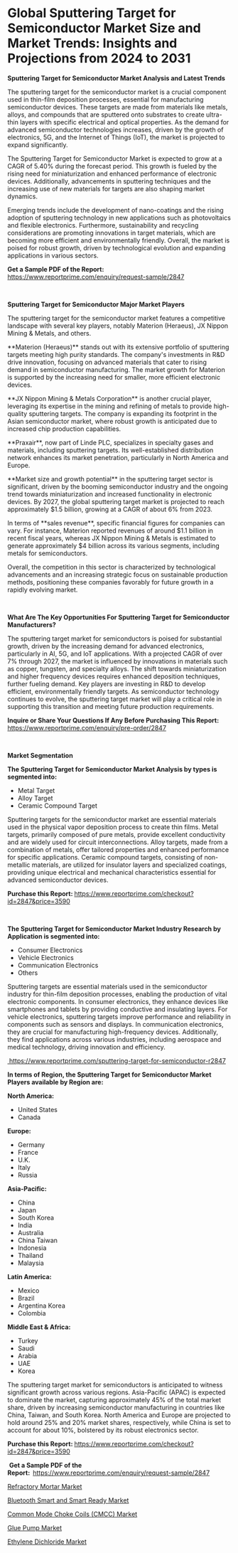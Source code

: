 <p><h1>Global Sputtering Target for Semiconductor Market Size and Market Trends: Insights and Projections from 2024 to 2031</h1></p><p><strong>Sputtering Target for Semiconductor Market Analysis and Latest Trends</strong></p>
<p><p>The sputtering target for the semiconductor market is a crucial component used in thin-film deposition processes, essential for manufacturing semiconductor devices. These targets are made from materials like metals, alloys, and compounds that are sputtered onto substrates to create ultra-thin layers with specific electrical and optical properties. As the demand for advanced semiconductor technologies increases, driven by the growth of electronics, 5G, and the Internet of Things (IoT), the market is projected to expand significantly.</p><p>The Sputtering Target for Semiconductor Market is expected to grow at a CAGR of 5.40% during the forecast period. This growth is fueled by the rising need for miniaturization and enhanced performance of electronic devices. Additionally, advancements in sputtering techniques and the increasing use of new materials for targets are also shaping market dynamics. </p><p>Emerging trends include the development of nano-coatings and the rising adoption of sputtering technology in new applications such as photovoltaics and flexible electronics. Furthermore, sustainability and recycling considerations are promoting innovations in target materials, which are becoming more efficient and environmentally friendly. Overall, the market is poised for robust growth, driven by technological evolution and expanding applications in various sectors.</p></p>
<p><strong>Get a Sample PDF of the Report:&nbsp;</strong> <a href="https://www.reportprime.com/enquiry/request-sample/2847">https://www.reportprime.com/enquiry/request-sample/2847</a></p>
<p>&nbsp;</p>
<p><strong>Sputtering Target for Semiconductor Major Market Players</strong></p>
<p><p>The sputtering target for the semiconductor market features a competitive landscape with several key players, notably Materion (Heraeus), JX Nippon Mining & Metals, and others. </p><p>**Materion (Heraeus)** stands out with its extensive portfolio of sputtering targets meeting high purity standards. The company's investments in R&D drive innovation, focusing on advanced materials that cater to rising demand in semiconductor manufacturing. The market growth for Materion is supported by the increasing need for smaller, more efficient electronic devices. </p><p>**JX Nippon Mining & Metals Corporation** is another crucial player, leveraging its expertise in the mining and refining of metals to provide high-quality sputtering targets. The company is expanding its footprint in the Asian semiconductor market, where robust growth is anticipated due to increased chip production capabilities.</p><p>**Praxair**, now part of Linde PLC, specializes in specialty gases and materials, including sputtering targets. Its well-established distribution network enhances its market penetration, particularly in North America and Europe.</p><p>**Market size and growth potential** in the sputtering target sector is significant, driven by the booming semiconductor industry and the ongoing trend towards miniaturization and increased functionality in electronic devices. By 2027, the global sputtering target market is projected to reach approximately $1.5 billion, growing at a CAGR of about 6% from 2023.</p><p>In terms of **sales revenue**, specific financial figures for companies can vary. For instance, Materion reported revenues of around $1.1 billion in recent fiscal years, whereas JX Nippon Mining & Metals is estimated to generate approximately $4 billion across its various segments, including metals for semiconductors. </p><p>Overall, the competition in this sector is characterized by technological advancements and an increasing strategic focus on sustainable production methods, positioning these companies favorably for future growth in a rapidly evolving market.</p></p>
<p>&nbsp;</p>
<p><strong>What Are The Key Opportunities For Sputtering Target for Semiconductor Manufacturers?</strong></p>
<p><p>The sputtering target market for semiconductors is poised for substantial growth, driven by the increasing demand for advanced electronics, particularly in AI, 5G, and IoT applications. With a projected CAGR of over 7% through 2027, the market is influenced by innovations in materials such as copper, tungsten, and specialty alloys. The shift towards miniaturization and higher frequency devices requires enhanced deposition techniques, further fueling demand. Key players are investing in R&D to develop efficient, environmentally friendly targets. As semiconductor technology continues to evolve, the sputtering target market will play a critical role in supporting this transition and meeting future production requirements.</p></p>
<p><strong>Inquire or Share Your Questions If Any Before Purchasing This Report:</strong> <a href="https://www.reportprime.com/enquiry/pre-order/2847">https://www.reportprime.com/enquiry/pre-order/2847</a></p>
<p>&nbsp;</p>
<p><strong>Market Segmentation</strong></p>
<p><strong>The Sputtering Target for Semiconductor Market Analysis by types is segmented into:</strong></p>
<p><ul><li>Metal Target</li><li>Alloy Target</li><li>Ceramic Compound Target</li></ul></p>
<p><p>Sputtering targets for the semiconductor market are essential materials used in the physical vapor deposition process to create thin films. Metal targets, primarily composed of pure metals, provide excellent conductivity and are widely used for circuit interconnections. Alloy targets, made from a combination of metals, offer tailored properties and enhanced performance for specific applications. Ceramic compound targets, consisting of non-metallic materials, are utilized for insulator layers and specialized coatings, providing unique electrical and mechanical characteristics essential for advanced semiconductor devices.</p></p>
<p><strong>Purchase this Report:&nbsp;</strong><a href="https://www.reportprime.com/checkout?id=2847&price=3590">https://www.reportprime.com/checkout?id=2847&price=3590</a></p>
<p>&nbsp;</p>
<p><strong>The Sputtering Target for Semiconductor Market Industry Research by Application is segmented into:</strong></p>
<p><ul><li>Consumer Electronics</li><li>Vehicle Electronics</li><li>Communication Electronics</li><li>Others</li></ul></p>
<p><p>Sputtering targets are essential materials used in the semiconductor industry for thin-film deposition processes, enabling the production of vital electronic components. In consumer electronics, they enhance devices like smartphones and tablets by providing conductive and insulating layers. For vehicle electronics, sputtering targets improve performance and reliability in components such as sensors and displays. In communication electronics, they are crucial for manufacturing high-frequency devices. Additionally, they find applications across various industries, including aerospace and medical technology, driving innovation and efficiency.</p></p>
<p><a href="https://www.reportprime.com/sputtering-target-for-semiconductor-r2847">&nbsp;https://www.reportprime.com/sputtering-target-for-semiconductor-r2847</a></p>
<p><strong>In terms of Region, the Sputtering Target for Semiconductor Market Players available by Region are:</strong></p>
<p>
    <p> <strong> North America: </strong>
        <ul>
            <li>United States</li>
            <li>Canada</li>
        </ul>
        </p> 
    <p> <strong> Europe: </strong>
        <ul>
            <li>Germany</li>
            <li>France</li>
            <li>U.K.</li>
            <li>Italy</li>
            <li>Russia</li>
        </ul>
        </p> 
    <p> <strong> Asia-Pacific: </strong>
        <ul>
            <li>China</li>
            <li>Japan</li>
            <li>South Korea</li>
            <li>India</li>
            <li>Australia</li>
            <li>China Taiwan</li>
            <li>Indonesia</li>
            <li>Thailand</li>
            <li>Malaysia</li>
        </ul>
        </p> 
    <p> <strong> Latin America: </strong>
        <ul>
            <li>Mexico</li>
            <li>Brazil</li>
            <li>Argentina Korea</li>
            <li>Colombia</li>
        </ul>
        </p> 
    <p> <strong> Middle East & Africa: </strong>
        <ul>
            <li>Turkey</li>
            <li>Saudi</li>
            <li>Arabia</li>
            <li>UAE</li>
            <li>Korea</li>
        </ul>
    </p>
    </p>
<p><p>The sputtering target market for semiconductors is anticipated to witness significant growth across various regions. Asia-Pacific (APAC) is expected to dominate the market, capturing approximately 45% of the total market share, driven by increasing semiconductor manufacturing in countries like China, Taiwan, and South Korea. North America and Europe are projected to hold around 25% and 20% market shares, respectively, while China is set to account for about 10%, bolstered by its robust electronics sector.</p></p>
<p><strong>Purchase this Report: </strong><a href="https://www.reportprime.com/checkout?id=2847&price=3590">https://www.reportprime.com/checkout?id=2847&price=3590</a></p>
<p>&nbsp;<strong>Get a Sample PDF of the Report:&nbsp;&nbsp;</strong><a href="https://www.reportprime.com/enquiry/request-sample/2847">https://www.reportprime.com/enquiry/request-sample/2847</a></p>
<p><strong></strong></p>
<p><p><a href="https://issuu.com/reportprime-2/docs/refractory-mortar-market-size-2030._f8afa16f798f32">Refractory Mortar Market</a></p><p><a href="https://www.linkedin.com/pulse/what-growth-opportunities-challenges-bluetooth-smart-ready-fxsef?trackingId=N8iXpBEfQCaS4K5Uw8Pnyg%3D%3D">Bluetooth Smart and Smart Ready Market</a></p><p><a href="https://github.com/RichRobinson5/Market-Research-Report-List-6/blob/main/common-mode-choke-coils-cmcc-market.md">Common Mode Choke Coils (CMCC) Market</a></p><p><a href="https://issuu.com/reportprime-2/docs/glue-pump-market-size-2030.pptx_983244fe0e6a37">Glue Pump Market</a></p><p><a href="https://www.linkedin.com/pulse/strategic-roadmap-global-ethylene-dichloride-market-insights-tmgnc?trackingId=srPJGcaPQSytjIDvaEacZA%3D%3D">Ethylene Dichloride Market</a></p></p>